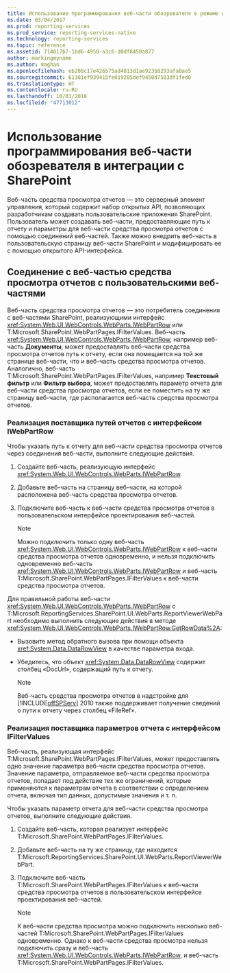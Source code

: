 ```yaml
---
title: Использование программирования веб-части обозревателя в режиме интеграции с SharePoint | Документы Майкрософт
ms.date: 03/04/2017
ms.prod: reporting-services
ms.prod_service: reporting-services-native
ms.technology: reporting-services
ms.topic: reference
ms.assetid: 714017b7-1bd6-4950-a3c6-d0df8450a877
author: markingmyname
ms.author: maghan
ms.openlocfilehash: eb208c17e426575ad4013d1ae923b8293afa0ae5
ms.sourcegitcommit: 61381ef939415fe019285def9450d7583df1fed0
ms.translationtype: HT
ms.contentlocale: ru-RU
ms.lasthandoff: 10/01/2018
ms.locfileid: "47713012"
---
```

# <a name="report-viewer-web-part-programmability-in-sharepoint-integration"></a>Использование программирования веб-части обозревателя в интеграции с SharePoint
  Веб-часть средства просмотра отчетов ― это серверный элемент управления, который содержит набор открытых API, позволяющих разработчикам создавать пользовательские приложения SharePoint. Пользователь может создавать веб-части, предоставляющие путь к отчету и параметры для веб-части средства просмотра отчетов с помощью соединений веб-частей. Также можно внедрить веб-часть в пользовательскую страницу веб-части SharePoint и модифицировать ее с помощью открытого API-интерфейса.  
  
## <a name="connecting-to-report-viewer-web-part-with-custom-web-parts"></a>Соединение с веб-частью средства просмотра отчетов с пользовательскими веб-частями  
 Веб-часть средства просмотра отчетов ― это потребитель соединения с веб-частями SharePoint, реализующими интерфейс <xref:System.Web.UI.WebControls.WebParts.IWebPartRow> или T:Microsoft.SharePoint.WebPartPages.IFilterValues. Веб-часть <xref:System.Web.UI.WebControls.WebParts.IWebPartRow>, например веб-часть **Документы**, может предоставлять веб-части средства просмотра отчетов путь к отчету, если она помещается на той же странице веб-части, что и веб-часть средства просмотра отчетов. Аналогично, веб-часть T:Microsoft.SharePoint.WebPartPages.IFilterValues, например **Текстовый фильтр** или **Фильтр выбора**, может предоставлять параметр отчета для веб-части средства просмотра отчетов, если ее поместить на ту же страницу веб-части, где располагается веб-часть средства просмотра отчетов.  
  
### <a name="implementing-a-report-path-provider-with-iwebpartrow"></a>Реализация поставщика путей отчетов с интерфейсом IWebPartRow  
 Чтобы указать путь к отчету для веб-части средства просмотра отчетов через соединения веб-части, выполните следующие действия.  
  
1.  Создайте веб-часть, реализующую интерфейс <xref:System.Web.UI.WebControls.WebParts.IWebPartRow>.  
  
2.  Добавьте веб-часть на страницу веб-части, на которой расположена веб-часть средства просмотра отчетов.  
  
3.  Подключите веб-часть к веб-части средства просмотра отчетов в пользовательском интерфейсе проектирования веб-частей.  
  
    > [!NOTE]  
    >  Можно подключить только одну веб-часть <xref:System.Web.UI.WebControls.WebParts.IWebPartRow> к веб-части средства просмотра отчетов одновременно, и нельзя подключить одновременно веб-часть <xref:System.Web.UI.WebControls.WebParts.IWebPartRow> и веб-часть T:Microsoft.SharePoint.WebPartPages.IFilterValues к веб-части средства просмотра отчетов.  
  
 Для правильной работы веб-части <xref:System.Web.UI.WebControls.WebParts.IWebPartRow> с T:Microsoft.ReportingServices.SharePoint.UI.WebParts.ReportViewerWebPart необходимо выполнить следующие действия в методе <xref:System.Web.UI.WebControls.WebParts.IWebPartRow.GetRowData%2A>:  
  
-   Вызовите метод обратного вызова при помощи объекта <xref:System.Data.DataRowView> в качестве параметра входа.  
  
-   Убедитесь, что объект <xref:System.Data.DataRowView> содержит столбец «DocUrl», содержащий путь к отчету.  
  
    > [!NOTE]  
    >  Веб-часть средства просмотра отчетов в надстройке для [!INCLUDE[offSPServ](../includes/offspserv-md.md)] 2010 также поддерживает получение сведений о пути к отчету через столбец «FileRef».  
  
### <a name="implementing-a-report-parameter-provider-with-ifiltervalues"></a>Реализация поставщика параметров отчета с интерфейсом IFilterValues  
 Веб-часть, реализующая интерфейс T:Microsoft.SharePoint.WebPartPages.IFilterValues, может предоставлять одно значение параметра веб-части средства просмотра отчетов. Значение параметра, отправляемое веб-части средства просмотра отчетов, попадает под действие тех же ограничений, которые применяются к параметрам отчета в соответствии с определением отчета, включая тип данных, допустимые значения и т. п.  
  
 Чтобы указать параметр отчета для веб-части средства просмотра отчетов, выполните следующие действия.  
  
1.  Создайте веб-часть, которая реализует интерфейс T:Microsoft.SharePoint.WebPartPages.IFilterValues.  
  
2.  Добавьте веб-часть на ту же страницу, где находится T:Microsoft.ReportingServices.SharePoint.UI.WebParts.ReportViewerWebPart.  
  
3.  Подключите веб-часть T:Microsoft.SharePoint.WebPartPages.IFilterValues к веб-части средства просмотра отчетов в пользовательском интерфейсе проектирования веб-частей.  
  
    > [!NOTE]  
    >  К веб-части средства просмотра можно подключить несколько веб-частей T:Microsoft.SharePoint.WebPartPages.IFilterValues одновременно. Однако к веб-части средства просмотра нельзя подключить сразу и веб-часть <xref:System.Web.UI.WebControls.WebParts.IWebPartRow>, и веб-часть T:Microsoft.SharePoint.WebPartPages.IFilterValues.  
  
  
